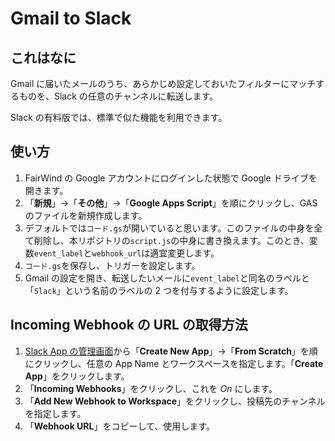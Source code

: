 # Gmail to Slack

## これはなに

Gmail に届いたメールのうち、あらかじめ設定しておいたフィルターにマッチするものを、Slack の任意のチャンネルに転送します。

Slack の有料版では、標準で似た機能を利用できます。

## 使い方

1. FairWind の Google アカウントにログインした状態で Google ドライブを開きます。
2. 「**新規**」→「**その他**」→「**Google Apps Script**」を順にクリックし、GAS のファイルを新規作成します。
3. デフォルトでは`コード.gs`が開いていると思います。このファイルの中身を全て削除し、本リポジトリの`script.js`の中身に書き換えます。このとき、変数`event_label`と`webhook_url`は適宜変更します。
4. `コード.gs`を保存し、トリガーを設定します。
5. Gmail の設定を開き、転送したいメールに`event_label`と同名のラベルと「`Slack`」という名前のラベルの 2 つを付与するように設定します。

## Incoming Webhook の URL の取得方法

1. [Slack App の管理画面](https://api.slack.com/apps/)から「**Create New App**」→「**From Scratch**」を順にクリックし、任意の App Name とワークスペースを指定します。「**Create App**」をクリックします。
2. 「**Incoming Webhooks**」をクリックし、これを *On* にします。
3. 「**Add New Webhook to Workspace**」をクリックし、投稿先のチャンネルを指定します。
4. 「**Webhook URL**」をコピーして、使用します。